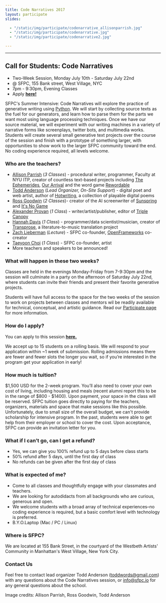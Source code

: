```yaml
---
title: Code Narratives 2017
layout: participate
slides:

  - "/static/img/participate/codenarrative_allisonparrish.jpg"
  - "/static/img/participate/codenarrative.jpg"
  - "/static/img/participate/codenarrative2.jpg"

---
```


***

## Call for Students: Code Narratives
- Two-Week Session, Monday July 10th - Saturday July 22nd
- @ SFPC, 155 Bank street, West Village, NYC
- 7pm - 9:30pm, Evening Classes
- Apply [**here!**](https://goo.gl/forms/dqGHGq6mijVgLzis2)


SFPC's Summer Intensive: Code Narratives will explore the practice of generative writing using [Python](https://www.python.org/). We will start by collecting source texts as the fuel for our generators, and learn how to parse them for the parts we want most using language processing techniques. Once we have our source material, we will experiment with our writing machines in a variety of narrative forms like screenplays, twitter bots, and multimedia works. Students will create several small generative text projects over the course of the session and finish with a prototype of something larger, with opportunities to show work to the larger SFPC community toward the end. No coding experience required, all levels welcome.

### Who are the teachers?
- [Allison Parrish](http://www.decontextualize.com/) (*3 Classes*) - procedural writer, programmer, Faculty at NYU ITP, creator of countless text-based projects including [The Ephemerides](https://twitter.com/the_ephemerides), [Our Arrival](https://github.com/aparrish/nanogenmo2015) and the word game [Rewordable](https://medium.com/@aparrish/programming-rewordable-a-tale-of-computer-assisted-word-game-design-dafaa31b5c77)
- [Todd Anderson](http://toddwords.com) (*Lead Organizer, On-Site Support*) - digital poet and web artist, author of [Hotwriting](http://instarbooks.com/books/hotwriting.html), a collection of playable digital poems
- [Ross Goodwin](http://rossgoodwin.com/) (*2 Classes*)- creator of the AI screenwriter of [Sunspring](https://arstechnica.com/the-multiverse/2016/06/an-ai-wrote-this-movie-and-its-strangely-moving/) and [It's No Game](https://arstechnica.com/the-multiverse/2017/04/an-ai-wrote-all-of-david-hasselhoffs-lines-in-this-demented-short-film/)
- [Alexander Provan](http://www.alexanderprovan.com/) (*1 Class*) - writer/artist/publisher, editor of [Triple Canopy](https://www.canopycanopycanopy.com/)
- [Hannah Davis](http://www.hannahishere.com/) (*1 Class*) - programmer/data scientist/musician, creator of [Transprose](http://www.musicfromtext.com/), a literature-to-music translation project
- [Zach Lieberman](http://thesystemis.com/) (*Lecture*) - SFPC co-founder, [OpenFrameworks](http://openframeworks.cc/) co-creator
- [Taeyoon Choi](http://taeyoonchoi.com/) (*1 Class*) - SFPC co-founder, artist
- More teachers and speakers to be announced!


### What will happen in these two weeks?
Classes are held in the evenings Monday-Friday from 7-9:30pm and the session will culminate in a party on the afternoon of Saturday July 22nd,  where students can invite their friends and present their favorite generative projects.

Students will have full access to the space for the two weeks of the session to work on projects between classes and mentors wil be readily available for technical, conceptual, and artistic guidance. Read our [Participate page](http://sfpc.io/participate/) for more information.

### How do I apply?
You can apply to this session [**here.**](https://goo.gl/forms/dqGHGq6mijVgLzis2)

We accept up to 15 students on a rolling basis. We will respond to your application within ~1 week of submission. Rolling admissions means there are fewer and fewer slots the longer you wait, so if you’re interested in the program get your application in early!

### How much is tuition?
$1,500 USD for the 2-week program. You’ll also need to cover your own cost of living, including housing and meals (recent alumni report this to be in the range of $800 - $1400). Upon payment, your space in the class will be reserved. SFPC tuition goes directly to paying for the teachers, organizers, materials and space that make sessions like this possible. Unfortunately, due to small size of the overall budget, we can't provide scholarship for intensive program. In the past, students were able to get help from their employer or school to cover the cost. Upon acceptance, SFPC can provide an invitation letter for you.


### What if I can’t go, can I get a refund?
- Yes, we can give you 100% refund up to 5 days before class starts
- 50% refund after 5 days, until the first day of class
- No refunds can be given after the first day of class

### What is expected of me?
- Come to all classes and thoughtfully engage with your classmates and teachers.
- We are looking for autodidacts from all backgrounds who are curious, generous and open.
- We welcome students with a broad array of technical experiences–no coding experience is required, but a basic comfort level with technology is preferred.
- B.Y.O.Laptop (Mac / PC / Linux)

### Where is SFPC?
We are located at 155 Bank Street, in the courtyard of the Westbeth Artists' Community in Manhattan's West Village, New York City.

### Contact Us

Feel free to contact lead organizer Todd Anderson ([toddwords@gmail.com](mailto:toddwords@gmail.com)) with any questions about the Code Narratives session, or [info@sfpc.io](mailto:info@sfpc.io) for any general questions about the school.

Image credits: Allison Parrish, Ross Goodwin, Todd Anderson

